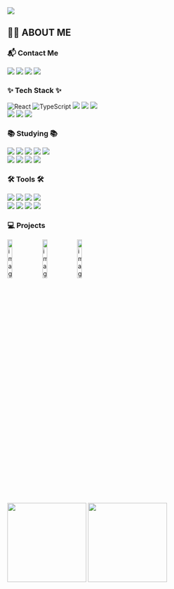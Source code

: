 
<img src="https://capsule-render.vercel.app/api?type=waving&color=gradient&auto&customColorList=3&height=250&section=header&text=Hello!&fontSize=50&fontAlignY=37" />

## 👋🏼 ABOUT ME
<!--
- **Email :** gyuwon05@gmail.com
- **Insta :** <a href="https://www.instagram.com/alpaka_dev/">@alpaka_dev</a>
- **Blog :** <a href="https://alpaka206.vercel.app/">Alpaka206</a>
--!>
<h3 align="left">📬 Contact Me</h3>
<div align="left">
  <a href="https://alpaka206.vercel.app/"><img src="https://img.shields.io/badge/-Blog-brightgreen?style=for-the-badge"></a>
  <a href="gyuwon05@gmail.com"><img src="https://img.shields.io/badge/Gmail-d14836?style=for-the-badge&logo=Gmail&logoColor=white&link=mailto:gyuwon05@gmail.com"/></a>
  <a href="https://www.instagram.com/alpaka_dev/"><img src="https://img.shields.io/badge/Insta-ff69b4?style=for-the-badge&logo=Instagram&logoColor=white"/></a> 
  <a href="https://www.linkedin.com/in/규원-김-957a6b320/"><img src="https://img.shields.io/badge/linkedin-%230077B5.svg?style=for-the-badge&logo=linkedin&logoColor=white"/></a>
</div>

<h3 align="left">✨ Tech Stack ✨</h3>
<div align="left">
  <img src="https://img.shields.io/badge/React-61DAFB?style=for-the-badge&logo=React&logoColor=black" alt="React"/>
  <img src="https://img.shields.io/badge/TypeScript-3178C6?style=for-the-badge&logo=TypeScript&logoColor=white" alt="TypeScript"/>
  <img src="https://img.shields.io/badge/javascript-F7DF1E.svg?style=for-the-badge&logo=javascript&logoColor=20232a" />
  <img src="https://img.shields.io/badge/html5-E34F26.svg?style=for-the-badge&logo=html5&logoColor=white" />
  <img src="https://img.shields.io/badge/css3-1572B6.svg?style=for-the-badge&logo=css3&logoColor=white" />
</div>
<div align="left">
  <img src="https://img.shields.io/badge/Storybook-FF4785?style=for-the-badge&logo=Storybook&logoColor=white"/>
  <img src="https://img.shields.io/badge/Recoil-764ABC?style=for-the-badge&logo=Recoil&logoColor=white">
  <img src="https://img.shields.io/badge/🧁  vanilla--extract-99F6E4?style=for-the-badge">
</div>

<h3 align="left">📚 Studying 📚</h3>
<div align="left">
  <img src="https://img.shields.io/badge/React Native-61DAFB?style=for-the-badge&logo=React&logoColor=black"/>
  <img src="https://img.shields.io/badge/Next.js-000000?style=for-the-badge&logo=Next.js&logoColor=white">
  <img src="https://img.shields.io/badge/Jest-C21325?style=for-the-badge&logo=Jest&logoColor=white"/>
  <img src="https://img.shields.io/badge/threejs-black?style=for-the-badge&logo=three.js&logoColor=white"/>
  <img src="https://img.shields.io/badge/vite-%23646CFF.svg?style=for-the-badge&logo=vite&logoColor=white"/>
</div>
<div align="left">
  <img src="https://img.shields.io/badge/Node.js-339933?style=for-the-badge&logo=Node.js&logoColor=white"/>
  <img src="https://img.shields.io/badge/MongoDB-47A248?style=for-the-badge&logo=MongoDB&logoColor=white"/>
  <img src="https://img.shields.io/badge/Java-004027?style=for-the-badge&logo=Jameson&logoColor=white">
  <img src="https://img.shields.io/badge/styled--components-DB7093?style=for-the-badge&logo=styled-components&logoColor=white"/>
</div>

<h3 align="left">🛠 Tools 🛠</h3>
<div align="left">
  <img src="https://img.shields.io/badge/git-F05033.svg?style=for-the-badge&logo=git&logoColor=white" />
  <img src="https://img.shields.io/badge/github-181717.svg?style=for-the-badge&logo=github&logoColor=white" />
  <img src="https://img.shields.io/badge/Notion-000000?style=for-the-badge&logo=Notion&logoColor=white" />
  <img src="https://img.shields.io/badge/figma-F24E1E.svg?style=for-the-badge&logo=figma&logoColor=white" />
</div>
<div align="left">
  <img src="https://img.shields.io/badge/Firebase-FFCA28?style=for-the-badge&logo=firebase&logoColor=white"/>
  <img src="https://img.shields.io/badge/Vercel-000000?style=for-the-badge&logo=Vercel&logoColor=white"/>
  <img src="https://img.shields.io/badge/Visual Studio-5C2D91?style=for-the-badge&logo=Visual Studio&logoColor=white"/>
  <img src="https://img.shields.io/badge/Visual Studio Code-007ACC?style=for-the-badge&logo=Visual Studio Code&logoColor=white"/>
</div>

<h3 align="left">💻 Projects</h3>
<p align="start">
<img width="15%" alt="image" src="https://quiet-nitrogen-6d5.notion.site/image/https%3A%2F%2Fprod-files-secure.s3.us-west-2.amazonaws.com%2Fc09822b0-3096-4de2-95cb-8a6c28793091%2Ff423eec7-0177-4202-8a0d-c548ef3742ba%2FPlugin_icon_-_1.png?table=block&id=b9920b88-4496-4b17-9ea1-80c793faa2d5&spaceId=c09822b0-3096-4de2-95cb-8a6c28793091&width=2000&userId=&cache=v2">
<img width="15%" alt="image" src="https://quiet-nitrogen-6d5.notion.site/image/https%3A%2F%2Fprod-files-secure.s3.us-west-2.amazonaws.com%2Fc09822b0-3096-4de2-95cb-8a6c28793091%2F3b55c797-4d1a-4263-8749-aba349114940%2FUntitled.png?table=block&id=10f57ae0-4350-4af9-be16-0cd882e0e0c7&spaceId=c09822b0-3096-4de2-95cb-8a6c28793091&width=2000&userId=&cache=v2">
<img width="15%" alt="image" src="https://quiet-nitrogen-6d5.notion.site/image/https%3A%2F%2Fprod-files-secure.s3.us-west-2.amazonaws.com%2Fc09822b0-3096-4de2-95cb-8a6c28793091%2F56f82cb0-5a59-431a-9a73-e6e32db23339%2F%25EC%259E%2590%25EC%2582%25B0_1_1.png?table=block&id=7f28aa25-0cfa-437e-b6c9-6d7a06593a03&spaceId=c09822b0-3096-4de2-95cb-8a6c28793091&width=930&userId=&cache=v2">
</p>

<p>
  <img height="180em" src="https://github-readme-stats-veggie-garden.vercel.app/api?username=alpaka206&show_icons=true&include_all_commits=true&bg_color=30,c2e59c,64b3f4&title_color=fff&text_color=fff">
  <img height="180em" src="https://github-readme-stats-veggie-garden.vercel.app/api/top-langs/?username=alpaka206&layout=compact&bg_color=30,c2e59c,64b3f4&title_color=fff&text_color=fff">
</p>
